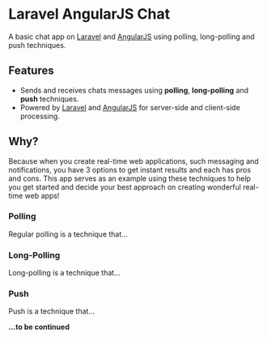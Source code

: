 # Laravel AngularJS Chat
A basic chat app on [Laravel](https://laravel.com) and [AngularJS](https://angularjs.org) using polling, long-polling and push techniques.

## Features
* Sends and receives chats messages using **polling**, **long-polling** and **push** techniques.
* Powered by [Laravel](https://laravel.com) and [AngularJS](https://angularjs.org) for server-side and client-side processing.

## Why?
Because when you create real-time web applications, such messaging and notifications, you have 3 options to get instant results and each has pros and cons.
This app serves as an example using these techniques to help you get started and decide your best approach on creating wonderful real-time web apps!

### Polling
Regular polling is a technique that...

### Long-Polling
Long-polling is a technique that...

### Push
Push is a technique that...

**...to be continued**